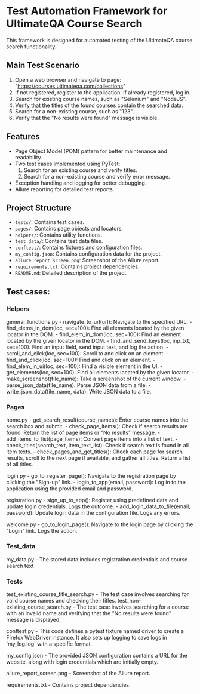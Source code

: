 # Test Automation Framework for UltimateQA Course Search
This framework is designed for automated testing of the UltimateQA course search functionality.

## Main Test Scenario

1. Open a web browser and navigate to page: "https://courses.ultimateqa.com/collections"
2. If not registered, register to the application. If already registered, log in.
3. Search for existing course names, such as "Selenium" and "NodeJS".
4. Verify that the titles of the found courses contain the searched data.
5. Search for a non-existing course, such as "123".
6. Verify that the "No results were found" message is visible.

## Features
- Page Object Model (POM) pattern for better maintenance and readability.
- Two test cases implemented using PyTest:
  1. Search for an existing course and verify titles.
  2. Search for a non-existing course and verify error message.
- Exception handling and logging for better debugging.
- Allure reporting for detailed test reports.

## Project Structure
- `tests/`: Contains test cases.
- `pages/`: Contains page objects and locators.
- `helpers/`: Contains utility functions.
- `test_data/`: Contains test data files.
- `conftest/`: Contains fixtures and configuration files.
- `my_config.json`: Contains configuration data for the project.
- `allure_report_screen.png`: Screenshot of the Allure report.
- `requirements.txt`: Contains project dependencies.
- `README.md`: Detailed description of the project.

## Test cases:
### Helpers
general_functions.py        - navigate_to_url(url): Navigate to the specified URL.
                            - find_elems_in_dom(loc, sec=100): Find all elements located by the given locator in the DOM.
                            - find_elem_in_dom(loc, sec=100): Find an element located by the given locator in the DOM.
                            - find_and_send_keys(loc, inp_txt, sec=100): Find an input field, send input text, and log the action.
                            - scroll_and_click(loc, sec=100): Scroll to and click on an element.
                            - find_and_click(loc, sec=100): Find and click on an element.
                            - find_elem_in_ui(loc, sec=100): Find a visible element in the UI.
                            - get_elements(loc, sec=100): Find all elements located by the given locator.
                            - make_screenshot(file_name): Take a screenshot of the current window.
                            - parse_json_data(file_name): Parse JSON data from a file.
                            - write_json_data(file_name, data): Write JSON data to a file.

### Pages
home.py                     - get_search_result(course_names): Enter course names into the search box and submit.
                            - check_page_items(): Check if search results are found. Return the list of page items or "No results" message.
                            - add_items_to_list(page_items): Convert page items into a list of text.
                            - check_titles(search_text, item_text_list): Check if search text is found in all item texts.
                            - check_pages_and_get_titles(): Check each page for search results, scroll to the next page if available,   and gather all titles. Return a list of all titles.

login.py                    - go_to_register_page(): Navigate to the registration page by clicking the "Sign-up" link.
                            - login_to_app(email, password): Log in to the application using the provided email and password.

registration.py             - sign_up_to_app(): Register using predefined data and update login credentials. Logs the outcome.
                            - add_login_data_to_file(email, password): Update login data in the configuration file. Logs any errors.

welcome.py                  - go_to_login_page(): Navigate to the login page by clicking the "Login" link. Logs the action.

### Test_data
my_data.py                  - The stored data includes registration credentials and course search text

### Tests
test_existing_course_title_search.py    - The test case involves searching for valid course names and checking their titles.
test_non-existing_course_search.py      - The test case involves searching for a course with an invalid name and verifying that
                                        the "No results were found" message is displayed.

conftest.py                  - This code defines a pytest fixture named driver to create a Firefox WebDriver instance. It 
                            also sets up logging to save logs in 'my_log.log' with a specific format.


my_config.json               - The provided JSON configuration contains a URL for the website, along with login credentials which
                             are initially empty.
               
allure_report_screen.png     - Screenshot of the Allure report.

requirements.txt             - Contains project dependencies.
